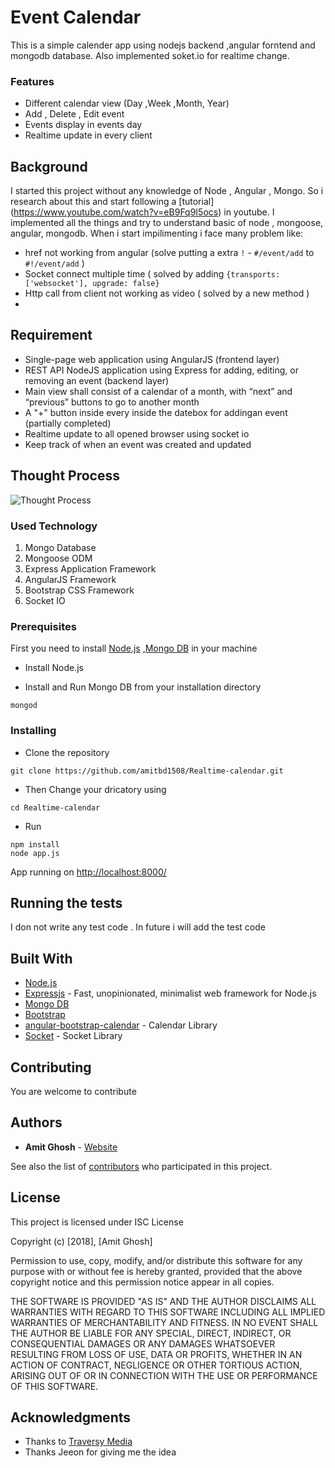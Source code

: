 # Event Calendar


This is a simple calender app using nodejs backend ,angular forntend and mongodb database. Also implemented soket.io for realtime change.
### Features
* Different calendar view (Day ,Week ,Month, Year)
* Add , Delete , Edit event
* Events display in events day
* Realtime update in every client

## Background
I started this project without any knowledge of Node , Angular , Mongo. So i research about this and start following a [tutorial]  (https://www.youtube.com/watch?v=eB9Fq9I5ocs) in youtube. I implemented all the things and try to understand basic of node , mongoose, angular, mongodb. When i start impilimenting i face many problem like: 
* href not working from angular (solve putting a extra `!` -  `#/event/add` to `#!/event/add` )
* Socket connect multiple time ( solved by adding `{transports: ['websocket'], upgrade: false}`
* Http call from client not working as video ( solved by a new method )
* 
## Requirement
* Single-page web application using AngularJS (frontend layer)
*  REST API NodeJS application using Express for adding, editing, or removing an event (backend layer)
*  Main view shall consist of a calendar of a month, with “next” and “previous” buttons to go to another month
*  A  "+" button inside every inside the datebox for addingan event (partially completed)
*  Realtime update to all opened browser using socket io
*  Keep track of when an event was created and updated
##  Thought Process
![Thought Process](https://github.com/amitbd1508/Realtime-calendar/blob/master/realtime-caldender.png?raw=true)


### Used Technology
1. Mongo Database
2. Mongoose ODM
3. Express Application Framework
4. AngularJS Framework
5. Bootstrap CSS Framework
7. Socket IO

### Prerequisites

First you need to install [Node.js](https://nodejs.org/en/) ,[Mongo DB](https://www.mongodb.com/) in your machine 

* Install Node.js

* Install and Run Mongo DB from your installation directory   
```
mongod
```

### Installing
* Clone the repository
```
git clone https://github.com/amitbd1508/Realtime-calendar.git
```
* Then Change your dricatory using 
```
cd Realtime-calendar
```
* Run 
```
npm install
node app.js
```

App running on [http://localhost:8000/](http://localhost:8000/)

## Running the tests
I don not write any test code . In future i will add the test code 

## Built With
* [Node.js](https://nodejs.org/en/) 
* [Expressjs](https://expressjs.com/) - Fast, unopinionated, minimalist web framework for Node.js
* [Mongo DB](https://www.mongodb.com/)
* [Bootstrap](https://getbootstrap.com/)
* [angular-bootstrap-calendar](https://github.com/mattlewis92/angular-bootstrap-calendar) - Calendar Library
* [Socket](https://socket.io/) - Socket Library 


## Contributing

You are welcome to contribute


## Authors

* **Amit Ghosh** -  [Website](www.amitghosh.me)

See also the list of [contributors](https://github.com/amitbd1508/Realtime-calendar/graphs/contributors) who participated in this project.

## License

This project is licensed under ISC License

Copyright (c) [2018], [Amit Ghosh]

Permission to use, copy, modify, and/or distribute this software for any
purpose with or without fee is hereby granted, provided that the above
copyright notice and this permission notice appear in all copies.

THE SOFTWARE IS PROVIDED "AS IS" AND THE AUTHOR DISCLAIMS ALL WARRANTIES
WITH REGARD TO THIS SOFTWARE INCLUDING ALL IMPLIED WARRANTIES OF
MERCHANTABILITY AND FITNESS. IN NO EVENT SHALL THE AUTHOR BE LIABLE FOR
ANY SPECIAL, DIRECT, INDIRECT, OR CONSEQUENTIAL DAMAGES OR ANY DAMAGES
WHATSOEVER RESULTING FROM LOSS OF USE, DATA OR PROFITS, WHETHER IN AN
ACTION OF CONTRACT, NEGLIGENCE OR OTHER TORTIOUS ACTION, ARISING OUT OF
OR IN CONNECTION WITH THE USE OR PERFORMANCE OF THIS SOFTWARE.

## Acknowledgments

* Thanks to [Traversy Media](https://www.youtube.com/channel/UC29ju8bIPH5as8OGnQzwJyA)
* Thanks Jeeon for giving me the idea  

